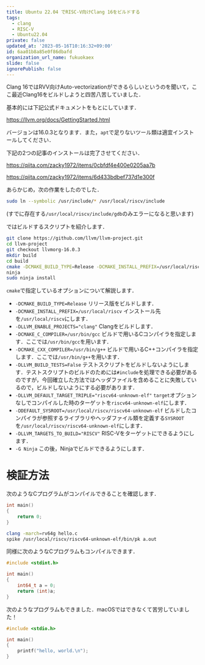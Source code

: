 ```yaml
---
title: Ubuntu 22.04 でRISC-V向けClang 16をビルドする
tags:
  - clang
  - RISC-V
  - Ubuntu22.04
private: false
updated_at: '2023-05-16T10:16:32+09:00'
id: 6aa01b8a85e0f86dbafd
organization_url_name: fukuokaex
slide: false
ignorePublish: false
---
```

Clang 16ではRVV向けAuto-vectorizationができるらしいというのを聞いて，ここ最近Clang16をビルドしようと四苦八苦していました．

基本的には下記公式ドキュメントをもとにしています．

https://llvm.org/docs/GettingStarted.html

バージョンは16.0.3となります．また，`apt`で足りないツール類は適宜インストールしてください．

下記の2つの記事のインストールは完了させてください．

https://qiita.com/zacky1972/items/0cbfdf4e400e0205aa7b

https://qiita.com/zacky1972/items/6d433bdbef737d1e300f

あらかじめ，次の作業をしたのでした．

```bash
sudo ln --symbolic /usr/include/* /usr/local/riscv/include
```

(すでに存在する`/usr/local/riscv/include/gdb`のみエラーになると思います)


ではビルドするスクリプトを紹介します．

```bash
git clone https://github.com/llvm/llvm-project.git
cd llvm-project
git checkout llvmorg-16.0.3
mkdir build
cd build
cmake -DCMAKE_BUILD_TYPE=Release -DCMAKE_INSTALL_PREFIX=/usr/local/riscv -DLLVM_ENABLE_PROJECTS="clang" -DCMAKE_C_COMPILER=/usr/bin/gcc -DCMAKE_CXX_COMPILER=/usr/bin/g++ -DLLVM_BUILD_TESTS=False -DLLVM_DEFAULT_TARGET_TRIPLE="riscv64-unknown-elf" -DDEFAULT_SYSROOT=/usr/local/riscv/riscv64-unknown-elf -DLLVM_TARGETS_TO_BUILD="RISCV" -G Ninja ../llvm
ninja
sudo ninja install
```

`cmake`で指定しているオプションについて解説します．

* `-DCMAKE_BUILD_TYPE=Release` リリース版をビルドします．
* `-DCMAKE_INSTALL_PREFIX=/usr/local/riscv` インストール先を`/usr/local/riscv`にします．
* `-DLLVM_ENABLE_PROJECTS="clang"` Clangをビルドします．
* `-DCMAKE_C_COMPILER=/usr/bin/gcc` ビルドで用いるCコンパイラを指定します．ここでは`/usr/bin/gcc`を用います．
* `-DCMAKE_CXX_COMPILER=/usr/bin/g++` ビルドで用いるC++コンパイラを指定します．ここでは`/usr/bin/g++`を用います．
* `-DLLVM_BUILD_TESTS=False` テストスクリプトをビルドしないようにします．テストスクリプトのビルドのためには`#include`を処理できる必要があるのですが，今回確立した方法ではヘッダファイルを含めることに失敗しているので，ビルドしないようにする必要があります．
* `-DLLVM_DEFAULT_TARGET_TRIPLE="riscv64-unknown-elf"` `target`オプションなしでコンパイルした時のターゲットを`riscv64-unknown-elf`にします．
* `-DDEFAULT_SYSROOT=/usr/local/riscv/riscv64-unknown-elf` ビルドしたコンパイラが参照するライブラリやヘッダファイル類を定義する`SYSROOT`を`/usr/local/riscv/riscv64-unknown-elf`にします．
* `-DLLVM_TARGETS_TO_BUILD="RISCV"` RISC-Vをターゲットにできるようにします．
* `-G Ninja` この後，Ninjaでビルドできるようにします．

# 検証方法

次のようなCプログラムがコンパイルできることを確認します．

```c:hello.c
int main()
{
    return 0;
}
```

```bash
clang -march=rv64g hello.c 
spike /usr/local/riscv/riscv64-unknown-elf/bin/pk a.out 
```

同様に次のようなCプログラムもコンパイルできます．

```c:hello.c
#include <stdint.h>

int main()
{
    int64_t a = 0;
    return (int)a;
}
```

次のようなプログラムもできました．macOSではできなくて苦労していました！


```c:hello.c
#include <stdio.h>

int main()
{
	printf("hello, world.\n");
}
```

